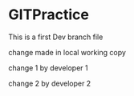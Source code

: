 # GITPractice

This is a first Dev branch file

change made in local working copy

change 1 by developer 1

change 2 by developer 2
